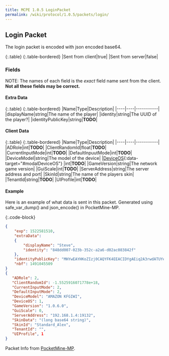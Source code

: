 ```yaml
---
title: MCPE 1.0.5 LoginPacket
permalink: /wiki/protocol/1.0.5/packets/login/
---
```

## Login Packet
The login packet is encoded with json encoded base64.

{:.table}
{:.table-bordered}
|Sent from client|true|
|Sent from server|false|

### Fields  
NOTE: The names of each field is the *exact* field name sent from the client.  
**Not all these fields may be correct.**
  
  
#### Extra Data  
  
{:.table}
{:.table-bordered}
|Name|Type|Description|
|----|----|-----------|
|displayName|string|The name of the player|
|identity|string|The UUID of the player?|
|identityPublicKey|string|**TODO**|
    
   
#### Client Data

{:.table}
{:.table-bordered}
|Name|Type|Description|
|----|----|-----------|
|ADRole|int|**TODO**|
|ClientRandomId|float|**TODO**|
|CurrentInputMode|int|**TODO**|
|DefaultInpuutMode|int|**TODO**|
|DeviceModel|string|The model of the device|
|[DeviceOS](#){:data-target="#modalDeviceOS"} |int|**TODO**|
|GameVersion|string|The network game version|
|GuiScale|int|**TODO**|
|ServerAddress|string|The server address and port|
|SkinId|string|The name of the players skin|
|TenantId|string|**TODO**|
|UIProfile|int|**TODO**|
  
  
#### Example
Here is an example of what data is sent in this packet. Generated using safe_var_dump() and json_encode() in PocketMine-MP.

{:.code-block}
```json
{
    "exp": 1522581510,
    "extraData":
    {
        "displayName": "Steve",
        "identity": "848dd007-023b-352c-a2a6-d02ac083842f"
    },
    "identityPublicKey": "MHYwEAYHKoZIzj0CAQYFK4EEACIDYgAEiq2A3rwdATUYeYbTCT6qkhAaec9VrjNOKBQvrZqrs+AZf3ZIyl0hvwstXCv2wXoB+n83zvk\/oixzv0EMDijqgDNcp2XwcZQhFipMuuEooBFEAXUdeEZog+Y5MW61fdg7",
    "nbf": 1491045509
}
{
   "ADRole": 2,
   "ClientRandomId": -1.5525916071778e+18,
   "CurrentInputMode": 2,
   "DefaultInputMode": 2,
   "DeviceModel": "AMAZON KFGIWI",
   "DeviceOS": 1,
   "GameVersion": "1.0.6.0",
   "GuiScale": 0,
   "ServerAddress": "192.168.1.4:19132",
   "SkinData": "(long base64 string)",
   "SkinId": "Standard_Alex",
   "TenantId": "",
   "UIProfile", 1
}
```

Packet Info from [PocketMine-MP](https://github.com/pmmp/PocketMine-MP).

